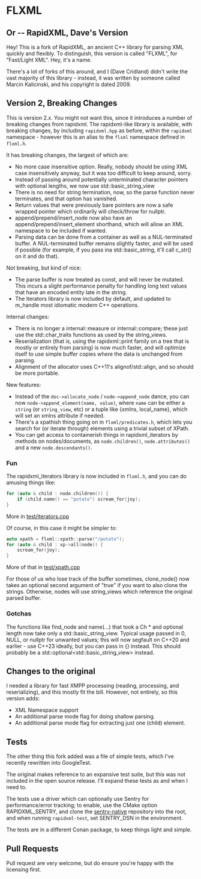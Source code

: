 # FLXML
## Or -- RapidXML, Dave's Version

Hey! This is a fork of RapidXML, an ancient C++ library for parsing XML quickly and flexibly. To distinguish, this version is called "FLXML", for "Fast/Light XML". Hey, it's a name.

There's a lot of forks of this around, and I (Dave Cridland) didn't write the vast majority of this library - instead, it was written by someone called Marcin Kalicinski, and his copyright is dated 2009.

## Version 2, Breaking Changes

This is version 2.x. You might not want this, since it introduces a number of breaking changes from rapidxml. The rapidxml-like library is available, with breaking changes, by including `rapidxml.hpp` as before, within the `rapidxml` namespace - however this is an alias to the `flxml` namespace defined in `flxml.h`.

It has breaking changes, the largest of which are:
* No more case insensitive option. Really, nobody should be using XML case insensitively anyway, but it was too difficult to keep around, sorry.
* Instead of passing around potentially unterminated character pointers with optional lengths, we now use std::basic_string_view
* There is no need for string termination, now, so the parse function never terminates, and that option has vanished.
* Return values that were previously bare pointers are now a safe wrapped pointer which ordinarily will check/throw for nullptr.
* append/prepend/insert_node now also have an append/prepend/insert_element shorthand, which will allow an XML namespace to be included if wanted.
* Parsing data can be done from a container as well as a NUL-terminated buffer. A NUL-terminated buffer remains slightly faster, and will be used if possible (for example, if you pass ina  std::basic_string, it'll call c_str() on it and do that).

Not breaking, but kind of nice:
* The parse buffer is now treated as const, and will never be mutated. This incurs a slight performance penalty for handling long text values that have an encoded entity late in the string.
* The iterators library is now included by default, and updated to m_handle most idiomatic modern C++ operations.

Internal changes:
* There is no longer a internal::measure or internal::compare; these just use the std::char_traits<Ch> functions as used by the string_views.
* Reserialization (that is, using the rapidxml::print family on a tree that is mostly or entirely from parsing) is now much faster, and will optimize itself to use simple buffer copies where the data is unchanged from parsing.
* Alignment of the allocator uses C++11's alignof/std::align, and so should be more portable.

New features:
* Instead of the `doc->allocate_node` / `node->append_node` dance, you can now `node->append_element(name, value)`, where `name` can be either a `string` (or `string_view`, etc) or a tuple like {xmlns, local_name}, which will set an xmlns attribute if needed.
* There's a xpathish thing going on in `flxml/predicates.h`, which lets you search for (or iterate through) elements using a trivial subset of XPath.
* You can get access to containerish things in rapidxml_iterators by methods on nodes/documents, as `node.children()`, `node.attributes()` and a new `node.descendants()`.

### Fun

The rapidxml_iterators library is now included in `flxml.h`, and you can do amusing things like:

```c++
for (auto & child : node.children()) {
    if (child.name() == "potato") scream_for(joy);
}
```

More in [test/iterators.cpp](./test/iterators.cpp)

Of course, in this case it might be simpler to:

```c++
auto xpath = flxml::xpath::parse("/potato");
for (auto & child : xp->all(node)) {
    scream_for(joy);
}
```

More of that in [test/xpath.cpp](./test/xpath.cpp)

For those of us who lose track of the buffer sometimes, clone_node() now takes an optional second argument of "true" if you want to also clone the strings. Otherwise, nodes will use string_views which reference the original parsed buffer.

### Gotchas

The functions like find_node and name(...) that took a Ch * and optional length now take only a
std::basic_string_view<Ch>. Typical usage passed in 0, NULL, or nullptr for unwanted values; this will now segfault on C++20
and earlier - use C++23 ideally, but you can pass in {} instead. This should probably be a
std::optional<std::basic_string_view<Ch>> instead.

## Changes to the original

I needed a library for fast XMPP processing (reading, processing, and reserializing), and this mostly fit the bill. However, not entirely, so this version adds:

* XML Namespace support
* An additional parse mode flag for doing shallow parsing.
* An additional parse mode flag for extracting just one (child) element.

## Tests

The other thing this fork added was a file of simple tests, which I've recently rewritten into GoogleTest.

The original makes reference to an expansive test suite, but this was not included in the open source release. I'll expand these tests as and when I need to.

The tests use a driver which can optionally use Sentry for performance/error tracking; to enable, use the CMake option RAPIDXML_SENTRY, and clone the [sentry-native](https://github.com/getsentry/sentry-native) repository into the root, and when running `rapidxml-test`, set SENTRY_DSN in the environment.

The tests are in a different Conan package, to keep things light and simple.

## Pull Requests

Pull request are very welcome, but do ensure you're happy with the licensing first.
